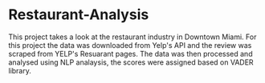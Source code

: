 # Restaurant-Analysis
This project takes a look at the restaurant industry in Downtown Miami. For this project the data was downloaded from Yelp's API and the review was scraped from YELP's Resuarant pages. 
The data was then processed and analysed using NLP analaysis, the scores were assigned based on VADER library. 
